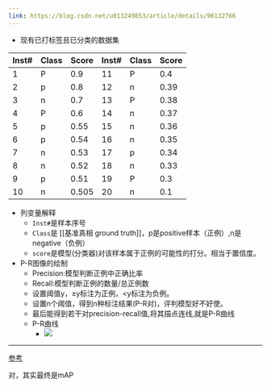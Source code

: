 ```yaml
---
link: https://blog.csdn.net/u013249853/article/details/96132766
---
```

- 现有已打标签且已分类的数据集

|Inst#|Class|Score|Inst#|Class|Score|
|---|---|---|---|---|---|
|1|P|0.9|11|P|0.4|
|2|p|0.8|12|n|0.39|
|3|n|0.7|13|P|0.38|
|4|P|0.6|14|n|0.37|
|5|p|0.55|15|n|0.36|
|6|p|0.54|16|n|0.35|
|7|n|0.53|17|p|0.34|
|8|n|0.52|18|n|0.33|
|9|p|0.51|19|P|0.3|
|10|n|0.505|20|n|0.1|

- 列变量解释
	- `Inst#`是样本序号
	- `Class`是 [[基准真相 ground truth]]，p是positive样本（正例）,n是negative（负例）
	- `score`是模型(分类器)对该样本属于正例的可能性的打分。相当于置信度。
- P-R图像的绘制
	- Precision:模型判断正例中正确比率
	- Recall:模型判断正例的数量/总正例数
	- 设置阈值y，≥y标注为正例，<y标注为负例。
	- 设置n个阈值，得到n种标注结果(P-R对)，评判模型好不好使。
	- 最后能得到若干对precision-recall值,将其描点连线,就是P-R曲线
	- P-R曲线
		- ![](https://img-blog.csdn.net/20160721111312507)


---
[参考](https://blog.csdn.net/teminusign/article/details/51982877)[](https://tarangshah.com/blog/2018-01-27/what-is-map-understanding-the-statistic-of-choice-for-comparing-object-detection-models/)

对，其实最终是mAP